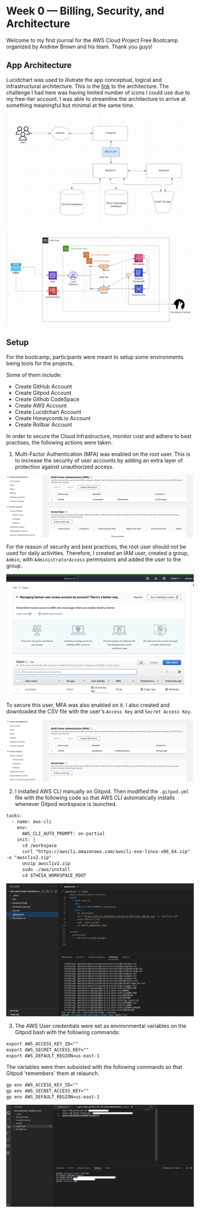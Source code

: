 # Week 0 — Billing, Security, and Architecture

Welcome to my first journal for the AWS Cloud Project Free Bootcamp organized by Andrew Brown and his team. Thank you guys!

## App Architecture

Lucidchart was used to illutrate the app conceptual, logical and infrastructural architecture. This is the [link](https://lucid.app/lucidchart/b20676bd-89b1-4ffa-a341-c9c269aef784/edit?viewport_loc=144%2C139%2C1579%2C867%2CZ2-xDaLVWdz9&invitationId=inv_06ff5e3b-1720-45a5-9413-434b1c83bff2) to the architecture. The challenge I had here was having limited number of icons I could use due to my free-tier account. I was able to streamline the architecture to arrive at something meaningful but minimal at the same time.

![Conceptual Architecture](../_docs/assets/week0/concept.png)

![Logical Architecture](../_docs/assets/week0/logic.png)


## Setup

For the bootcamp, participants were meant to setup some environments being tools for the projects.

Some of them include: 

- Create GitHub Account
- Create Gitpod Account
- Create Github CodeSpace
- Create AWS Account
- Create Lucidchart Account
- Create Honeycomb.io Account
- Create Rollbar Account

In order to secure the Cloud Infrastructure, monitor cost and adhere to best practises, the following actions were taken.

1. Multi-Factor Authentication (MFA) was enabled on the root user. This is to increase the security of user accounts by adding an extra layer of protection against unauthorized access. 

![Root MFA](../_docs/assets/week0/root-mfa.png)

For the reason of security and best practices, the root user should not be used for daily activities. Therefore, I created an IAM user, created a group, `Admin`, with `AdministratorAccess` permissions and added the user to the group.

![Root MFA](../_docs/assets/week0/usergroup.png)

To secure this user, MFA was also enabled on it. I also created and downloaded the CSV file with the user's `Access Key` and `Secret Access Key`.

![User MFA](../_docs/assets/week0/user-mfa.png)

2. I installed AWS CLI manually on Gitpod. Then modified the `.gitpod.yml` file with the following code so that AWS CLI automatically installs whenever Gitpod workspace is launched.

```
tasks:
  - name: aws-cli
    env:
      AWS_CLI_AUTO_PROMPT: on-partial
    init: |
      cd /workspace
      curl "https://awscli.amazonaws.com/awscli-exe-linux-x86_64.zip" -o "awscliv2.zip"
      unzip awscliv2.zip
      sudo ./aws/install
      cd $THEIA_WORKSPACE_ROOT
```

![AWS CLI](../_docs/assets/week0/cli-install.png)

3. The AWS User credentials were set as environmental variables on the Gitpod bash with the following commands:

```
export AWS_ACCESS_KEY_ID=""
export AWS_SECRET_ACCESS_KEY=""
export AWS_DEFAULT_REGION=us-east-1
```
The variables were then subsisted with the following commands so that Gitpod 'remembers' them at relaunch.

```
gp env AWS_ACCESS_KEY_ID=""
gp env AWS_SECRET_ACCESS_KEY=""
gp env AWS_DEFAULT_REGION=us-east-1
```

![env vars](../_docs/assets/week0/aws-keys.png)

